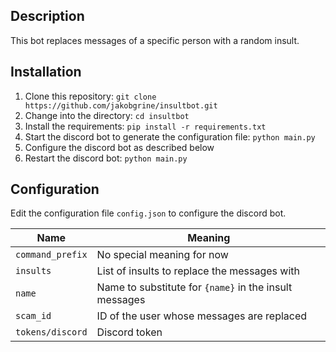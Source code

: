 ## Description
This bot replaces messages of a specific person with a random insult.

## Installation
1. Clone this repository: `git clone https://github.com/jakobgrine/insultbot.git`
2. Change into the directory: `cd insultbot`
3. Install the requirements: `pip install -r requirements.txt`
4. Start the discord bot to generate the configuration file: `python main.py`
5. Configure the discord bot as described below
6. Restart the discord bot: `python main.py`

## Configuration
Edit the configuration file `config.json` to configure the discord bot.

Name | Meaning
--- | ---
`command_prefix` | No special meaning for now
`insults` | List of insults to replace the messages with
`name` | Name to substitute for `{name}` in the insult messages
`scam_id` | ID of the user whose messages are replaced
`tokens/discord` | Discord token

